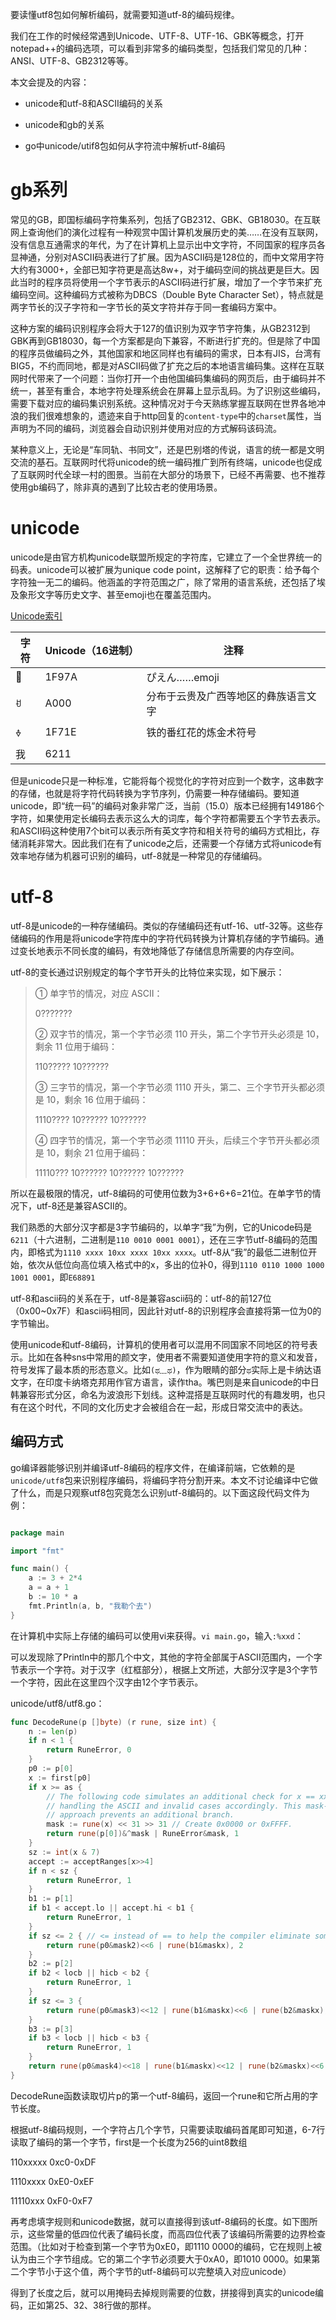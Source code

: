 要读懂utf8包如何解析编码，就需要知道utf-8的编码规律。

我们在工作的时候经常遇到Unicode、UTF-8、UTF-16、GBK等概念，打开notepad++的编码选项，可以看到非常多的编码类型，包括我们常见的几种：ANSI、UTF-8、GB2312等等。


本文会提及的内容：

- unicode和utf-8和ASCII编码的关系

- unicode和gb的关系

- go中unicode/utif8包如何从字符流中解析utf-8编码

# gb系列

常见的GB，即国标编码字符集系列，包括了GB2312、GBK、GB18030。在互联网上查询他们的演化过程有一种观赏中国计算机发展历史的美……在没有互联网，没有信息互通需求的年代，为了在计算机上显示出中文字符，不同国家的程序员各显神通，分别对ASCII码表进行了扩展。因为ASCII码是128位的，而中文常用字符大约有3000+，全部已知字符更是高达8w+，对于编码空间的挑战更是巨大。因此当时的程序员将使用一个字节表示的ASCII码进行扩展，增加了一个字节来扩充编码空间。这种编码方式被称为DBCS（Double Byte Character Set），特点就是两字节长的汉子字符和一字节长的英文字符并存于同一套编码方案中。

这种方案的编码识别程序会将大于127的值识别为双字节字符集，从GB2312到GBK再到GB18030，每一个方案都是向下兼容，不断进行扩充的。但是除了中国的程序员做编码之外，其他国家和地区同样也有编码的需求，日本有JIS，台湾有BIG5，不约而同地，都是对ASCII码做了扩充之后的本地语言编码集。这样在互联网时代带来了一个问题：当你打开一个由他国编码集编码的网页后，由于编码并不统一，甚至有重合，本地字符处理系统会在屏幕上显示乱码。为了识别这些编码，需要下载对应的编码集识别系统。这种情况对于今天熟练掌握互联网在世界各地冲浪的我们很难想象的，遗迹来自于http回复的`content-type`中的`charset`属性，当声明为不同的编码，浏览器会自动识别并使用对应的方式解码该码流。

某种意义上，无论是“车同轨、书同文”，还是巴别塔的传说，语言的统一都是文明交流的基石。互联网时代将unicode的统一编码推广到所有终端，unicode也促成了互联网时代全球一村的图景。当前在大部分的场景下，已经不再需要、也不推荐使用gb编码了，除非真的遇到了比较古老的使用场景。

# unicode

unicode是由官方机构unicode联盟所规定的字符库，它建立了一个全世界统一的码表。unicode可以被扩展为unique code point，这解释了它的职责：给予每个字符独一无二的编码。他涵盖的字符范围之广，除了常用的语言系统，还包括了埃及象形文字等历史文字、甚至emoji也在覆盖范围内。

[Unicode索引](https://unicode-table.com/cn/blocks/)

| 字符 | Unicode（16进制） | 注释                                 |
| ---- | ----------------- | ------------------------------------ |
| 🥺    | 1F97A             | ぴえん……emoji                        |
| ꀀ   | A000              | 分布于云贵及广西等地区的彝族语言文字 |
| 🜞    | 1F71E             | 铁的番红花的炼金术符号               |
| 我   | 6211              |                                      |

但是unicode只是一种标准，它能将每个视觉化的字符对应到一个数字，这串数字的存储，也就是将字符代码转换为字节序列，仍需要一种存储编码。要知道unicode，即“统一码”的编码对象非常广泛，当前（15.0）版本已经拥有149186个字符，如果使用定长编码去表示这么大的词库，每个字符都需要五个字节去表示。和ASCII码这种使用7个bit可以表示所有英文字符和相关符号的编码方式相比，存储消耗非常大。因此我们在有了unicode之后，还需要一个存储方式将unicode有效率地存储为机器可识别的编码，utf-8就是一种常见的存储编码。

# utf-8

utf-8是unicode的一种存储编码。类似的存储编码还有utf-16、utf-32等。这些存储编码的作用是将unicode字符库中的字符代码转换为计算机存储的字节编码。通过变长地表示不同长度的编码，有效地降低了存储信息所需要的内存空间。

utf-8的变长通过识别规定的每个字节开头的比特位来实现，如下展示：

> ① 单字节的情况，对应 ASCII：
>
> 0??????? 
>
> ② 双字节的情况，第一个字节必须 110 开头，第二个字节开头必须是 10，剩余 11 位用于编码： 
>
> 110????? 10?????? 
>
> ③ 三字节的情况，第一个字节必须 1110 开头，第二、三个字节开头都必须是 10，剩余 16 位用于编码：
>
> 1110???? 10?????? 10?????? 
>
> ④ 四字节的情况，第一个字节必须 11110 开头，后续三个字节开头都必须是 10，剩余 21 位用于编码： 
>
> 11110??? 10?????? 10?????? 10??????

所以在最极限的情况，utf-8编码的可使用位数为3+6+6+6=21位。在单字节的情况下，utf-8还是兼容ASCII的。

我们熟悉的大部分汉字都是3字节编码的，以单字“我”为例，它的Unicode码是`6211`（十六进制，二进制是`110 0010 0001 0001`），还在三字节utf-8编码的范围内，即格式为`1110 xxxx 10xx xxxx 10xx xxxx`。utf-8从“我”的最低二进制位开始，依次从低位向高位填入格式中的x，多出的位补0，得到`1110 0110 1000 1000 1001 0001`，即`E68891`

utf-8和ascii码的关系在于，utf-8是兼容ascii码的：utf-8的前127位（0x00~0x7F）和ascii码相同，因此针对utf-8的识别程序会直接将第一位为0的字节输出。

使用unicode和utf-8编码，计算机的使用者可以混用不同国家不同地区的符号表示。比如在各种sns中常用的颜文字，使用者不需要知道使用字符的意义和发音，符号发挥了最本质的形态意义。比如`(ಥ﹏ಥ)`，作为眼睛的部分`ಥ`实际上是卡纳达语文字，在印度卡纳塔克邦用作官方语言，读作tha。嘴巴则是来自unicode的中日韩兼容形式分区，命名为波浪形下划线。这种混搭是互联网时代的有趣发明，也只有在这个时代，不同的文化历史才会被组合在一起，形成日常交流中的表达。

## 编码方式

go编译器能够识别并编译utf-8编码的程序文件，在编译前端，它依赖的是`unicode/utf8`包来识别程序编码，将编码字符分割开来。本文不讨论编译中它做了什么，而是只观察utf8包究竟怎么识别utf-8编码的。以下面这段代码文件为例：

```go

package main

import "fmt"

func main() {
	a := 3 + 2*4
	a = a + 1
	b := 10 * a
	fmt.Println(a, b, "我勒个去")
}
```

在计算机中实际上存储的编码可以使用vi来获得。`vi main.go`，输入`:%xxd`：

可以发现除了Println中的那几个中文，其他的字符全部属于ASCII范围内，一个字节表示一个字符。对于汉字（红框部分），根据上文所述，大部分汉字是3个字节一个字符，因此在这里四个汉字由12个字节表示。

unicode/utf8/utf8.go：

```go
func DecodeRune(p []byte) (r rune, size int) {
	n := len(p)
	if n < 1 {
		return RuneError, 0
	}
	p0 := p[0]
	x := first[p0]
	if x >= as {
		// The following code simulates an additional check for x == xx and
		// handling the ASCII and invalid cases accordingly. This mask-and-or
		// approach prevents an additional branch.
		mask := rune(x) << 31 >> 31 // Create 0x0000 or 0xFFFF.
		return rune(p[0])&^mask | RuneError&mask, 1
	}
	sz := int(x & 7)
	accept := acceptRanges[x>>4]
	if n < sz {
		return RuneError, 1
	}
	b1 := p[1]
	if b1 < accept.lo || accept.hi < b1 {
		return RuneError, 1
	}
	if sz <= 2 { // <= instead of == to help the compiler eliminate some bounds checks
		return rune(p0&mask2)<<6 | rune(b1&maskx), 2
	}
	b2 := p[2]
	if b2 < locb || hicb < b2 {
		return RuneError, 1
	}
	if sz <= 3 {
		return rune(p0&mask3)<<12 | rune(b1&maskx)<<6 | rune(b2&maskx), 3
	}
	b3 := p[3]
	if b3 < locb || hicb < b3 {
		return RuneError, 1
	}
	return rune(p0&mask4)<<18 | rune(b1&maskx)<<12 | rune(b2&maskx)<<6 | rune(b3&maskx), 4
}
```

DecodeRune函数读取切片p的第一个utf-8编码，返回一个rune和它所占用的字节长度。

根据utf-8编码规则，一个字符占几个字节，只需要读取编码首尾即可知道，6-7行读取了编码的第一个字节，first是一个长度为256的uint8数组

110xxxxx 0xc0-0xDF

1110xxxx 0xE0-0xEF

11110xxx 0xF0-0xF7

再考虑填字规则和unicode数据，就可以直接得到该utf-8编码的长度。如下图所示，这些常量的低四位代表了编码长度，而高四位代表了该编码所需要的边界检查范围。（比如对于检查到第一个字节为0xE0，即1110 0000的编码，它在规则上被认为由三个字节组成。它的第二个字节必须要大于0xA0，即1010 0000。如果第二个字节小于这个值，两个字节的utf-8编码可以完整填入对应unicode）

得到了长度之后，就可以用掩码去掉规则需要的位数，拼接得到真实的unicode编码，正如第25、32、38行做的那样。

